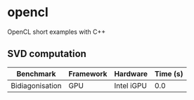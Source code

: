 # opencl
OpenCL short examples with C++

## SVD computation

Benchmark | Framework | Hardware | Time (s) |
--- | --- | --- | --- |
Bidiagonisation | GPU | Intel iGPU | 0.0 |
